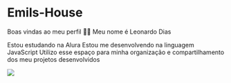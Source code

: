 # Emils-House
Boas vindas ao meu perfil 💙💙
Meu nome é Leonardo Dias

Estou estudando na Alura
Estou me desenvolvendo na linguagem JavaScript
Utilizo esse espaço para minha organização e compartilhamento dos meu projetos desenvolvidos

![](https://media2.giphy.com/media/v1.Y2lkPTc5MGI3NjExeHA1OG9tbG5rcmxlOXR4NHg0cTAwd3pueXY2ODJ6MGg0cGRnaG5ydCZlcD12MV9pbnRlcm5hbF9naWZfYnlfaWQmY3Q9Zw/1qErVv5GVUac8uqBJU/giphy.webp)

